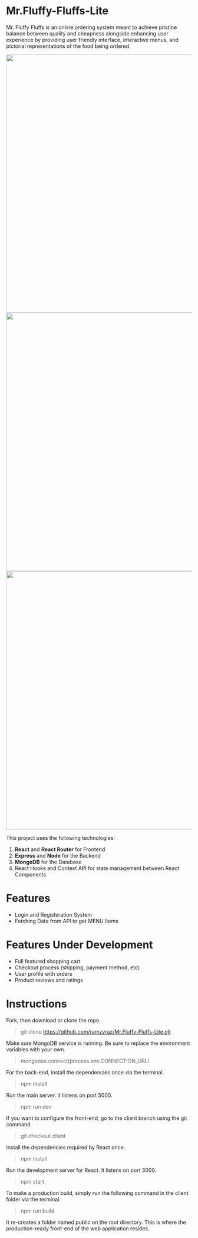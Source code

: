 # Mr.Fluffy-Fluffs-Lite
Mr. Fluffy Fluffs is an online ordering system meant to achieve pristine balance between quality and cheapness alongside enhancing user experience by providing user friendly interface, interactive menus, and pictorial representations of the food being ordered.

<img src="https://imgur.com/Jfvg0L5.png" width="700">
<img src="https://imgur.com/XjhV1PO.png" width="700">
<img src="https://imgur.com/F9oZQak.png" width="700">

This project uses the following technologies:
  1. <b>React</b> and <b>React Router</b> for Frontend
  2. <b>Express</b> and <b>Node</b> for the Backend
  3. <b>MongoDB</b> for the Database
  4. React Hooks and Context API for state management between React Components

# Features
* Login and Registeration System
* Fetching Data from API to get MENU Items

# Features Under Development
* Full featured shopping cart
* Checkout process (shipping, payment method, etc)
* User profile with orders
* Product reviews and ratings

# Instructions
Fork, then download or clone the repo.

> git clone https://github.com/ramzyraz/Mr.Fluffy-Fluffs-Lite.git          

Make sure MongoDB service is running. Be sure to replace the environment variables with your own. 

> mongoose.connect(process.env.CONNECTION_URL)

For the back-end, install the dependencies once via the terminal.

> npm install

Run the main server. It listens on port 5000.

> npm run dev

If you want to configure the front-end, go to the client branch using the git command.

> git checkout client

Install the dependencies required by React once.

> npm install

Run the development server for React. It listens on port 3000.

> npm start

To make a production build, simply run the following command in the client folder via the terminal.

> npm run build

It re-creates a folder named public on the root directory. This is where the production-ready front-end of the web application resides.



